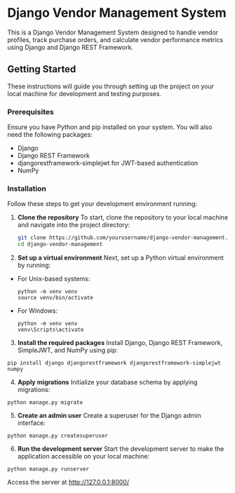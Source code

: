 # Django Vendor Management System

This is a Django Vendor Management System designed to handle vendor profiles, track purchase orders, and calculate vendor performance metrics using Django and Django REST Framework.

## Getting Started

These instructions will guide you through setting up the project on your local machine for development and testing purposes.

### Prerequisites

Ensure you have Python and pip installed on your system. You will also need the following packages:
- Django
- Django REST Framework
- djangorestframework-simplejwt for JWT-based authentication
- NumPy

### Installation

Follow these steps to get your development environment running:

1. **Clone the repository**
   To start, clone the repository to your local machine and navigate into the project directory:

   ```bash
   git clone https://github.com/yourusername/django-vendor-management.git
   cd django-vendor-management
2. **Set up a virtual environment**
Next, set up a Python virtual environment by running:

- For Unix-based systems:
  ```
  python -m venv venv
  source venv/bin/activate
  ```
- For Windows:
  ```
  python -m venv venv
  venv\Scripts\activate
  ```

3. **Install the required packages**
Install Django, Django REST Framework, SimpleJWT, and NumPy using pip:
  ```
  pip install django djangorestframework djangorestframework-simplejwt numpy
  ```

4. **Apply migrations**
Initialize your database schema by applying migrations:

  ```
  python manage.py migrate
  ```
5. **Create an admin user**
Create a superuser for the Django admin interface:
  ```
  python manage.py createsuperuser
  ```

6. **Run the development server**
Start the development server to make the application accessible on your local machine:
  ```
  python manage.py runserver
  ```

Access the server at http://127.0.0.1:8000/
   

